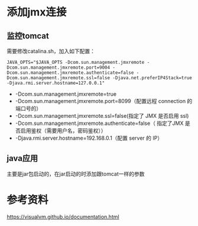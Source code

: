 
# 添加jmx连接
## 监控tomcat
需要修改catalina.sh，加入如下配置：
```
JAVA_OPTS="$JAVA_OPTS -Dcom.sun.management.jmxremote -Dcom.sun.management.jmxremote.port=9004 -Dcom.sun.management.jmxremote.authenticate=false -Dcom.sun.management.jmxremote.ssl=false -Djava.net.preferIP4Stack=true -Djava.rmi.server.hostname=127.0.0.1"
```
- -Dcom.sun.management.jmxremote=true 
- -Dcom.sun.management.jmxremote.port=8099（配置远程 connection 的端口号的） 
- -Dcom.sun.management.jmxremote.ssl=false(指定了 JMX 是否启用 ssl) 
- -Dcom.sun.management.jmxremote.authenticate=false（ 指定了JMX 是否启用鉴权（需要用户名，密码鉴权）） 
- -Djava.rmi.server.hostname=192.168.0.1（配置 server 的 IP）

## java应用
主要是jar包启动的，在jar启动的时添加跟tomcat一样的参数

# 参考资料

https://visualvm.github.io/documentation.html